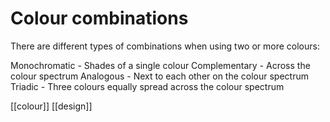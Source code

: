 # Colour combinations

There are different types of combinations when using two or more colours:

Monochromatic - Shades of a single colour
Complementary - Across the colour spectrum
Analogous - Next to each other on the colour spectrum
Triadic - Three colours equally spread across the colour spectrum

[[colour]]
[[design]]
